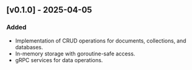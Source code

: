 ## [v0.1.0] - 2025-04-05
### Added
- Implementation of CRUD operations for documents, collections, and databases.
- In-memory storage with goroutine-safe access.
- gRPC services for data operations.